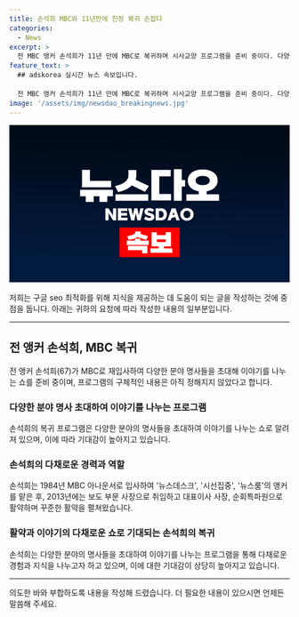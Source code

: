 ```yaml
---
title: 손석희 MBC와 11년만에 친정 복귀 손잡다
categories:
  - News
excerpt: >
  전 MBC 앵커 손석희가 11년 만에 MBC로 복귀하며 시사교양 프로그램을 준비 중이다. 다양한 분야 명사를 초대해 이야기를 나누는 쇼로 알려진 그는 "아직 구체적인 내용은 정해지지 않았다"고 언급했다. 1984년 MBC 아나운서로 입사한 손석희는 앵커로 활동한 후 사장으로 승진해 '뉴스룸' 앵커를 맡았으며, 작년에는 순회특파원으로 활동했다.
feature_text: >
  ## adskorea 실시간 뉴스 속보입니다.

  전 MBC 앵커 손석희가 11년 만에 MBC로 복귀하며 시사교양 프로그램을 준비 중이다. 다양한 분야 명사를 초대해 이야기를 나누는 쇼로 알려진 그는 "아직 구체적인 내용은 정해지지 않았다"고 언급했다. 1984년 MBC 아나운서로 입사한 손석희는 앵커로 활동한 후 사장으로 승진해 '뉴스룸' 앵커를 맡았으며, 작년에는 순회특파원으로 활동했다.
image: '/assets/img/newsdao_breakingnews.jpg'
---
```


<p><img src="/assets/img/newsdao_breakingnews.jpg" alt="adskorea 속보" /></p>

<p>저희는 구글 seo 최적화를 위해 지식을 제공하는 데 도움이 되는 글을 작성하는 것에 중점을 둡니다. 아래는 귀하의 요청에 따라 작성한 내용의 일부분입니다.</p>

<hr />

<h2 data-ke-size="size26">전 앵커 손석희, MBC 복귀</h2>

<p data-ke-size="size16">전 앵커 손석희(67)가 MBC로 재입사하여 다양한 분야 명사들을 초대해 이야기를 나누는 쇼를 준비 중이며, 프로그램의 구체적인 내용은 아직 정해지지 않았다고 합니다.</p>

<h3>다양한 분야 명사 초대하여 이야기를 나누는 프로그램</h3>

<p data-ke-size="size16">손석희의 복귀 프로그램은 다양한 분야의 명사들을 초대하여 이야기를 나누는 쇼로 알려져 있으며, 이에 따라 기대감이 높아지고 있습니다.</p>

<h3>손석희의 다채로운 경력과 역할</h3>

<p data-ke-size="size16">손석희는 1984년 MBC 아나운서로 입사하여 '뉴스데스크', '시선집중', '뉴스룸'의 앵커를 맡은 후, 2013년에는 보도 부문 사장으로 취임하고 대표이사 사장, 순회특파원으로 활약하며 꾸준한 활약을 펼쳐왔습니다.</p>

<h3>활약과 이야기의 다채로운 쇼로 기대되는 손석희의 복귀</h3>

<p data-ke-size="size16">손석희는 다양한 분야의 명사들을 초대하여 이야기를 나누는 프로그램을 통해 다채로운 경험과 지식을 나누고자 하고 있으며, 이에 대한 기대감이 상당히 높아지고 있습니다.</p>

<hr />

<p>의도한 바와 부합하도록 내용을 작성해 드렸습니다. 더 필요한 내용이 있으시면 언제든 말씀해 주세요.</p>

